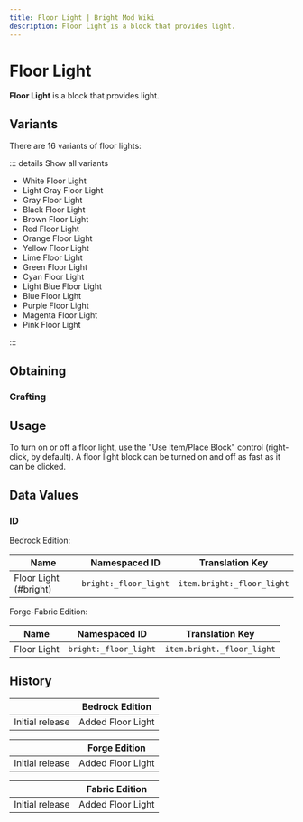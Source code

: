 ```yaml
---
title: Floor Light | Bright Mod Wiki
description: Floor Light is a block that provides light.
---
```


# Floor Light

**Floor Light** is a block that provides light.

## Variants

There are 16 variants of floor lights:

::: details Show all variants

- White Floor Light
- Light Gray Floor Light
- Gray Floor Light
- Black Floor Light
- Brown Floor Light
- Red Floor Light
- Orange Floor Light
- Yellow Floor Light
- Lime Floor Light
- Green Floor Light
- Cyan Floor Light
- Light Blue Floor Light
- Blue Floor Light
- Purple Floor Light
- Magenta Floor Light
- Pink Floor Light

:::

## Obtaining

### Crafting

<ShapedRecipe
a1="black_concrete" b1="glowstone_dust" c1="black_concrete"
a2="" b2="" c2=""
a3="" b3="" c3=""
output="bright:black_floor_light"
:count="1"/>

## Usage

To turn on or off a floor light, use the "Use Item/Place Block" control (right-click, by default). A floor light block can be turned on and off as fast as it can be clicked.

## Data Values

### ID

Bedrock Edition:

| Name                    | Namespaced ID           | Translation Key              |
| ----------------------- | ----------------------- | ---------------------------- |
| Floor Light (#bright) | `bright:_floor_light` | `item.bright:_floor_light` |

Forge-Fabric Edition:

| Name        | Namespaced ID           | Translation Key              |
| ----------- | ----------------------- | ---------------------------- |
| Floor Light | `bright:_floor_light` | `item.bright._floor_light` |

## History

|                 | Bedrock Edition   |
| --------------- | ----------------- |
| Initial release | Added Floor Light |

|                 | Forge Edition     |
| --------------- | ----------------- |
| Initial release | Added Floor Light |

|                 | Fabric Edition    |
| --------------- | ----------------- |
| Initial release | Added Floor Light |
